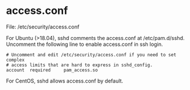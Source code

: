 # access.conf

File: /etc/security/access.conf

For Ubuntu (>18.04), sshd comments the access.conf at /etc/pam.d/sshd. Uncomment the following line 
to enable access.conf in ssh login.

```text
# Uncomment and edit /etc/security/access.conf if you need to set complex
# access limits that are hard to express in sshd_config.
account  required     pam_access.so
```

For CentOS, sshd allows access.conf by default.
